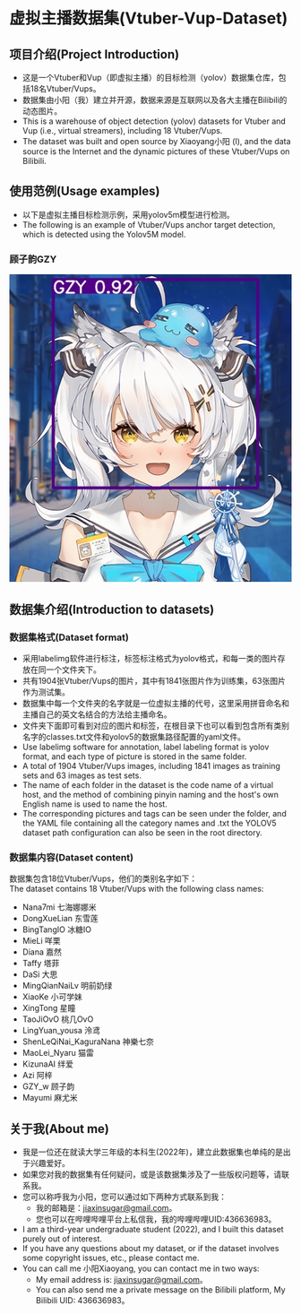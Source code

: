 # 虚拟主播数据集(Vtuber-Vup-Dataset)
## 项目介绍(Project Introduction)
  - 这是一个Vtuber和Vup（即虚拟主播）的目标检测（yolov）数据集仓库，包括18名Vtuber/Vups。  
  - 数据集由小阳（我）建立并开源，数据来源是互联网以及各大主播在Bilibili的动态图片。  
  - This is a warehouse of object detection (yolov) datasets for Vtuber and Vup (i.e., virtual streamers), including 18 Vtuber/Vups.  
  - The dataset was built and open source by Xiaoyang小阳 (I), and the data source is the Internet and the dynamic pictures of these Vtuber/Vups on Bilibili.  
## 使用范例(Usage examples)  
  - 以下是虚拟主播目标检测示例，采用yolov5m模型进行检测。  
  - The following is an example of Vtuber/Vups anchor target detection, which is detected using the Yolov5M model.  
### 顾子韵GZY 
![Image text](https://raw.githubusercontent.com/JiaXinSugar-114514/Vtuber-Vup-Dataset/main/gzy.jpg)
## 数据集介绍(Introduction to datasets)
### 数据集格式(Dataset format)  
  - 采用labelimg软件进行标注，标签标注格式为yolov格式，和每一类的图片存放在同一个文件夹下。  
  - 共有1904张Vtuber/Vups的图片，其中有1841张图片作为训练集，63张图片作为测试集。  
  - 数据集中每一个文件夹的名字就是一位虚拟主播的代号，这里采用拼音命名和主播自己的英文名结合的方法给主播命名。  
  - 文件夹下面即可看到对应的图片和标签，在根目录下也可以看到包含所有类别名字的classes.txt文件和yolov5的数据集路径配置的yaml文件。  
  - Use labelimg software for annotation, label labeling format is yolov format, and each type of picture is stored in the same folder.  
  - A total of 1904 Vtuber/Vups images, including 1841 images as training sets and 63 images as test sets.  
  - The name of each folder in the dataset is the code name of a virtual host, and the method of combining pinyin naming and the host's own English name is used to name the host.  
  - The corresponding pictures and tags can be seen under the folder, and the YAML file containing all the category names and .txt the YOLOV5 dataset path configuration can also be seen in the root directory.  
### 数据集内容(Dataset content)
数据集包含18位Vtuber/Vups，他们的类别名字如下：  
The dataset contains 18 Vtuber/Vups with the following class names:  
- Nana7mi 七海娜娜米  
- DongXueLian 东雪莲  
- BingTangIO 冰糖IO  
- MieLi 咩栗  
- Diana 嘉然  
- Taffy 塔菲  
- DaSi 大思  
- MingQianNaiLv 明前奶绿  
- XiaoKe 小可学妹  
- XingTong 星瞳  
- TaoJiOvO 桃几OvO  
- LingYuan_yousa 泠鸢  
- ShenLeQiNai_KaguraNana 神樂七奈  
- MaoLei_Nyaru 猫雷  
- KizunaAI 绊爱  
- Azi 阿梓  
- GZY_w 顾子韵  
- Mayumi 麻尤米  
## 关于我(About me)
  - 我是一位还在就读大学三年级的本科生(2022年)，建立此数据集也单纯的是出于兴趣爱好。  
  - 如果您对我的数据集有任何疑问，或是该数据集涉及了一些版权问题等，请联系我。  
  - 您可以称呼我为小阳，您可以通过如下两种方式联系到我：  
    - 我的邮箱是：jiaxinsugar@gmail.com。  
    - 您也可以在哔哩哔哩平台上私信我，我的哔哩哔哩UID:436636983。  
  - I am a third-year undergraduate student (2022), and I built this dataset purely out of interest.  
  - If you have any questions about my dataset, or if the dataset involves some copyright issues, etc., please contact me.  
  - You can call me 小阳Xiaoyang, you can contact me in two ways:  
    - My email address is: jiaxinsugar@gmail.com。  
    - You can also send me a private message on the Bilibili platform, My Bilibili UID: 436636983。  
